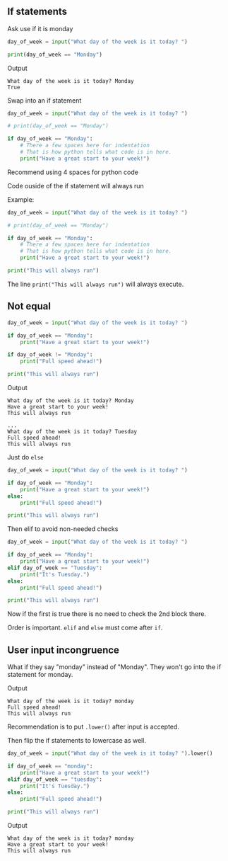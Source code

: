 ## If statements

Ask use if it is monday

```py
day_of_week = input("What day of the week is it today? ")

print(day_of_week == "Monday")
```

Output

```
What day of the week is it today? Monday
True
```

Swap into an if statement

```python
day_of_week = input("What day of the week is it today? ")

# print(day_of_week == "Monday")

if day_of_week == "Monday":
    # There a few spaces here for indentation
    # That is how python tells what code is in here.
    print("Have a great start to your week!")
```

Recommend using 4 spaces for python code

Code ouside of the if statement will always run

Example:

```py
day_of_week = input("What day of the week is it today? ")

# print(day_of_week == "Monday")

if day_of_week == "Monday":
    # There a few spaces here for indentation
    # That is how python tells what code is in here.
    print("Have a great start to your week!")

print("This will always run")
```

The line `print("This will always run")` will always execute.

## Not equal

```py
day_of_week = input("What day of the week is it today? ")

if day_of_week == "Monday":
    print("Have a great start to your week!")

if day_of_week != "Monday":
    print("Full speed ahead!")

print("This will always run")

```

Output

```
What day of the week is it today? Monday
Have a great start to your week!
This will always run

...
What day of the week is it today? Tuesday
Full speed ahead!
This will always run
```

Just do `else`

```py
day_of_week = input("What day of the week is it today? ")

if day_of_week == "Monday":
    print("Have a great start to your week!")
else:
    print("Full speed ahead!")

print("This will always run")
```

Then elif to avoid non-needed checks

```py
day_of_week = input("What day of the week is it today? ")

if day_of_week == "Monday":
    print("Have a great start to your week!")
elif day_of_week == "Tuesday":
    print("It's Tuesday.")
else:
    print("Full speed ahead!")

print("This will always run")
```

Now if the first is true there is no need to check the 2nd block there.

Order is important. `elif` and `else` must come after `if`.

## User input incongruence

What if they say "monday" instead of "Monday". They won't go into the if statement for monday.

Output

```
What day of the week is it today? monday
Full speed ahead!
This will always run
```

Recommendation is to put `.lower()` after input is accepted.

Then flip the if statements to lowercase as well.

```py
day_of_week = input("What day of the week is it today? ").lower()

if day_of_week == "monday":
    print("Have a great start to your week!")
elif day_of_week == "tuesday":
    print("It's Tuesday.")
else:
    print("Full speed ahead!")

print("This will always run")
```

Output

```
What day of the week is it today? monday
Have a great start to your week!
This will always run
```
